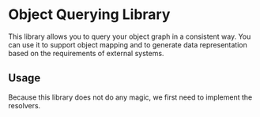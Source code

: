 Object Querying Library
=======================

This library allows you to query your object graph in a consistent way.
You can use it to support object mapping and to generate data representation
based on the requirements of external systems.

## Usage

Because this library does not do any magic, we first need to implement the
resolvers.